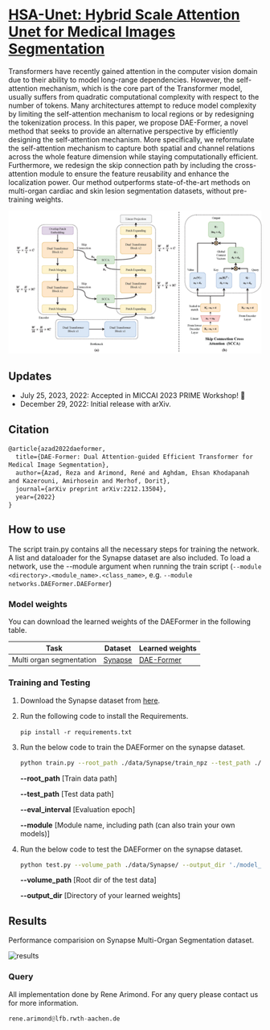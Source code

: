 # [HSA-Unet: Hybrid Scale Attention Unet for Medical Images Segmentation](https://arxiv.org/abs/2212.13504)

Transformers have recently gained attention in the computer vision domain due to their ability to model long-range dependencies. However, the self-attention mechanism, which is the core part of the Transformer model, usually suffers from quadratic computational complexity with respect to the number of tokens. Many architectures attempt to reduce model complexity by limiting the self-attention mechanism to local regions or by redesigning the tokenization process. In this paper, we propose DAE-Former, a novel method that seeks to provide an alternative perspective by efficiently designing the self-attention mechanism. More specifically, we reformulate the self-attention mechanism to capture both spatial and channel relations across the whole feature dimension while staying computationally efficient. Furthermore, we redesign the skip connection path by including the cross-attention module to ensure the feature reusability and enhance the localization power. Our method outperforms state-of-the-art methods on multi-organ cardiac and skin lesion segmentation datasets, without pre-training weights.

![Proposed Model](./images/proposed_model.png)

## Updates

- July 25, 2023, 2022: Accepted in MICCAI 2023 PRIME Workshop! 🥳
- December 29, 2022: Initial release with arXiv.

## Citation
```
@article{azad2022daeformer,
  title={DAE-Former: Dual Attention-guided Efficient Transformer for Medical Image Segmentation},
  author={Azad, Reza and Arimond, René and Aghdam, Ehsan Khodapanah and Kazerouni, Amirhosein and Merhof, Dorit},
  journal={arXiv preprint arXiv:2212.13504},
  year={2022}
}
```

## How to use

The script train.py contains all the necessary steps for training the network. A list and dataloader for the Synapse dataset are also included.
To load a network, use the --module argument when running the train script (``--module <directory>.<module_name>.<class_name>``, e.g. ``--module networks.DAEFormer.DAEFormer``)


### Model weights
You can download the learned weights of the DAEFormer in the following table. 

Task | Dataset |Learned weights
------------ | -------------|----
Multi organ segmentation | [Synapse](https://drive.google.com/uc?export=download&id=18I9JHH_i0uuEDg-N6d7bfMdf7Ut6bhBi) | [DAE-Former](https://drive.google.com/u/0/uc?id=1JEnicYtcMbU_PD_ujCPMaOH5_cs56EIO&export=download)


### Training and Testing

1) Download the Synapse dataset from [here](https://drive.google.com/uc?export=download&id=18I9JHH_i0uuEDg-N6d7bfMdf7Ut6bhBi).

2) Run the following code to install the Requirements.

    `pip install -r requirements.txt`

3) Run the below code to train the DAEFormer on the synapse dataset.
    ```bash
    python train.py --root_path ./data/Synapse/train_npz --test_path ./data/Synapse/test_vol_h5 --batch_size 20 --eval_interval 20 --max_epochs 400 --module networks.DAEFormer.DAEFormer
    ```
    **--root_path**     [Train data path]

    **--test_path**     [Test data path]

    **--eval_interval** [Evaluation epoch]

    **--module**        [Module name, including path (can also train your own models)]
    
 4) Run the below code to test the DAEFormer on the synapse dataset.
    ```bash
    python test.py --volume_path ./data/Synapse/ --output_dir './model_out'
    ```
    **--volume_path**   [Root dir of the test data]
        
    **--output_dir**    [Directory of your learned weights]
    
## Results
Performance comparision on Synapse Multi-Organ Segmentation dataset.

![results](https://github.com/mindflow-institue/DAEFormer/assets/61879630/da13cceb-fbef-40a2-9605-be07ca1cac2f)

### Query
All implementation done by Rene Arimond. For any query please contact us for more information.

```python
rene.arimond@lfb.rwth-aachen.de

```
